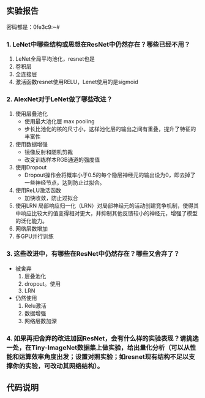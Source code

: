 ## 实验报告
密码都是：0fe3c9:~#
### 1. LeNet中哪些结构或思想在ResNet中仍然存在？哪些已经不用？
1. LeNet全局平均池化，resnet也是
2. 卷积层
3. 全连接层
4. 激活函数resnet使用RELU，Lenet使用的是sigmoid
### 2.	AlexNet对于LeNet做了哪些改进？
1. 使用层叠池化
   - 使用最大池化层 max pooling
   - 步长比池化的核的尺寸小，这样池化层的输出之间有重叠，提升了特征的丰富性
2. 使用数据增强
    - 镜像反射和随机剪裁
    - 改变训练样本RGB通道的强度值
3. 使用Dropout
   - Dropout操作会将概率小于0.5的每个隐层神经元的输出设为0，即去掉了一些神经节点，达到防止过拟合。
4. 使用ReLU激活函数
   - 加快收敛，防止过拟合
5. 使用LRN
   局部响应归一化（LRN）对局部神经元的活动创建竞争机制，使得其中响应比较大的值变得相对更大，并抑制其他反馈较小的神经元，增强了模型的泛化能力。
6. 网络层数增加
7. 多GPU并行训练

### 3.	这些改进中，有哪些在ResNet中仍然存在？哪些又舍弃了？
- 被舍弃
    1. 层叠池化
    2. dropout。使用
    3. LRN
- 仍然使用
    1. Relu激活
    2. 数据增强
    3. 网络层数加深
   
### 4.	如果再把舍弃的改进加回ResNet，会有什么样的实验表现？请挑选一处，在Tiny-ImageNet数据集上做实验，给出量化分析（可以从性能和运算效率角度出发；设置对照实验；如resnet现有结构不足以支撑你的实验，可改动其网络结构）。


## 代码说明